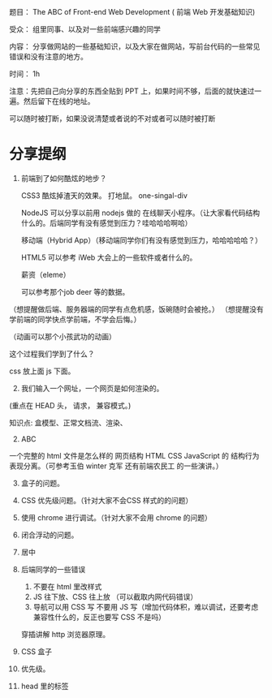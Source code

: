 题目： The ABC of  Front-end Web Development ( 前端 Web 开发基础知识)

受众： 组里同事、以及对一些前端感兴趣的同学

内容： 分享做网站的一些基础知识，以及大家在做网站，写前台代码的一些常见错误和没有注意的地方。


时间： 1h

注意：先把自己向分享的东西全贴到 PPT 上，如果时间不够，后面的就快速过一遍。然后留下在线的地址。



可以随时被打断，如果没说清楚或者说的不对或者可以随时被打断


# 分享提纲

1.  前端到了如何酷炫的地步？

    CSS3 酷炫掉渣天的效果。 打地鼠。 one-singal-div

    NodeJS 可以分享以前用 nodejs 做的 在线聊天小程序。（让大家看代码结构什么的。后端同学有没有感觉到压力？哇哈哈哈啊哈）


    移动端（Hybrid App）（移动端同学你们有没有感觉到压力，哈哈哈哈哈？）

    HTML5 可以参考 iWeb 大会上的一些软件或者什么的。


    薪资（eleme）

    可以参考那个job deer 等的数据。


   （想提醒做后端、服务器端的同学有点危机感，饭碗随时会被抢。）
   （想提醒没有学前端的同学快点学前端，不学会后悔。）

   （动画可以那个小孩武功的动画）

这个过程我们学到了什么？

css 放上面  js 下面。

2. 我们输入一个网址，一个网页是如何渲染的。

(重点在 HEAD 头， 请求， 兼容模式。)


知识点: 盒模型、正常文档流、渲染、

2. ABC


一个完整的 html 文件是怎么样的
网页结构 HTML CSS JavaScript 的 结构行为表现分离。（可参考玉伯 winter 克军 还有前端农民工 的一些演讲。）


3.  盒子的问题。


4.  CSS 优先级问题。（针对大家不会CSS 样式的的问题）


4.  使用 chrome 进行调试。（针对大家不会用 chrome 的问题）


5.  闭合浮动的问题。


6. 居中

3. 后端同学的一些错误

   1.  不要在 html 里改样式
   1.  JS 往下放、CSS 往上放 （可以截取内网代码错误）
   1.  导航可以用 CSS 写 不要用 JS  写（增加代码体积，难以调试，还要考虑兼容性什么的，反正也要写 CSS 不是吗）

   穿插讲解 http 浏览器原理。


4.  CSS  盒子




5.  优先级。

5.  head 里的标签



